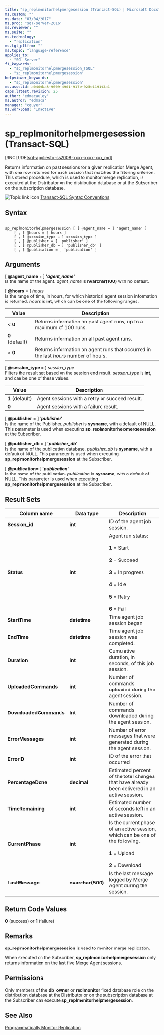 ```yaml
---
title: "sp_replmonitorhelpmergesession (Transact-SQL) | Microsoft Docs"
ms.custom: ""
ms.date: "03/04/2017"
ms.prod: "sql-server-2016"
ms.reviewer: ""
ms.suite: ""
ms.technology: 
  - "replication"
ms.tgt_pltfrm: ""
ms.topic: "language-reference"
applies_to: 
  - "SQL Server"
f1_keywords: 
  - "sp_replmonitorhelpmergesession_TSQL"
  - "sp_replmonitorhelpmergesession"
helpviewer_keywords: 
  - "sp_replmonitorhelpmergesession"
ms.assetid: a0400ba8-9609-4901-917e-925e119103a1
caps.latest.revision: 25
author: "edmacauley"
ms.author: "edmaca"
manager: "cguyer"
ms.workload: "Inactive"
---
```

# sp_replmonitorhelpmergesession (Transact-SQL)
[!INCLUDE[tsql-appliesto-ss2008-xxxx-xxxx-xxx_md](../../includes/tsql-appliesto-ss2008-xxxx-xxxx-xxx-md.md)]

  Returns information on past sessions for a given replication Merge Agent, with one row returned for each session that matches the filtering criterion. This stored procedure, which is used to monitor merge replication, is executed at the Distributor on the distribution database or at the Subscriber on the subscription database.  
  
 ![Topic link icon](../../database-engine/configure-windows/media/topic-link.gif "Topic link icon") [Transact-SQL Syntax Conventions](../../t-sql/language-elements/transact-sql-syntax-conventions-transact-sql.md)  
  
## Syntax  
  
```  
  
sp_replmonitorhelpmergesession [ [ @agent_name = ] 'agent_name' ]  
    [ , [ @hours = ] hours ]  
    [ , [ @session_type = ] session_type ]  
    [ , [ @publisher = ] 'publisher' ]  
    [ , [ @publisher_db = ] 'publisher_db' ]  
    [ , [ @publication = ] 'publication' ]   
```  
  
## Arguments  
 [ **@agent_name** = ] **'***agent_name***'**  
 Is the name of the agent. *agent_name* is **nvarchar(100)** with no default.  
  
 [ **@hours** = ] *hours*  
 Is the range of time, in hours, for which historical agent session information is returned. *hours* is **int**, which can be one of the following ranges.  
  
|Value|Description|  
|-----------|-----------------|  
|< **0**|Returns information on past agent runs, up to a maximum of 100 runs.|  
|**0** (default)|Returns information on all past agent runs.|  
|> **0**|Returns information on agent runs that occurred in the last *hours* number of hours.|  
  
 [ **@session_type** = ] *session_type*  
 Filters the result set based on the session end result. *session_type* is **int**, and can be one of these values.  
  
|Value|Description|  
|-----------|-----------------|  
|**1** (default)|Agent sessions with a retry or succeed result.|  
|**0**|Agent sessions with a failure result.|  
  
 [ **@publisher** = ] **'***publisher***'**  
 Is the name of the Publisher. *publisher* is **sysname**, with a default of NULL. This parameter is used when executing **sp_replmonitorhelpmergesession** at the Subscriber.  
  
 [ **@publisher_db** = ] **'***publisher_db***'**  
 Is the name of the publication database. *publisher_db* is **sysname**, with a default of NULL. This parameter is used when executing **sp_replmonitorhelpmergesession** at the Subscriber.  
  
 [ **@publication=** ] **'***publication***'**  
 Is the name of the publication. *publication* is **sysname**, with a default of NULL. This parameter is used when executing **sp_replmonitorhelpmergesession** at the Subscriber.  
  
## Result Sets  
  
|Column name|Data type|Description|  
|-----------------|---------------|-----------------|  
|**Session_id**|**int**|ID of the agent job session.|  
|**Status**|**int**|Agent run status:<br /><br /> **1** = Start<br /><br /> **2** = Succeed<br /><br /> **3** = In progress<br /><br /> **4** = Idle<br /><br /> **5** = Retry<br /><br /> **6** = Fail|  
|**StartTime**|**datetime**|Time agent job session began.|  
|**EndTime**|**datetime**|Time agent job session was completed.|  
|**Duration**|**int**|Cumulative duration, in seconds, of this job session.|  
|**UploadedCommands**|**int**|Number of commands uploaded during the agent session.|  
|**DownloadedCommands**|**int**|Number of commands downloaded during the agent session.|  
|**ErrorMessages**|**int**|Number of error messages that were generated during the agent session.|  
|**ErrorID**|**int**|ID of the error that occurred|  
|**PercentageDone**|**decimal**|Estimated percent of the total changes that have already been delivered in an active session.|  
|**TimeRemaining**|**int**|Estimated number of seconds left in an active session.|  
|**CurrentPhase**|**int**|Is the current phase of an active session, which can be one of the following.<br /><br /> **1** = Upload<br /><br /> **2** = Download|  
|**LastMessage**|**nvarchar(500)**|Is the last message logged by Merge Agent during the session.|  
  
## Return Code Values  
 **0** (success) or **1** (failure)  
  
## Remarks  
 **sp_replmonitorhelpmergesession** is used to monitor merge replication.  
  
 When executed on the Subscriber, **sp_replmonitorhelpmergesession** only returns information on the last five Merge Agent sessions.  
  
## Permissions  
 Only members of the **db_owner** or **replmonitor** fixed database role on the distribution database at the Distributor or on the subscription database at the Subscriber can execute **sp_replmonitorhelpmergesession**.  
  
## See Also  
 [Programmatically Monitor Replication](../../relational-databases/replication/monitor/programmatically-monitor-replication.md)  
  
  
